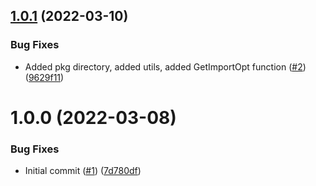 ## [1.0.1](https://github.com/catalystsquad/pulumi-modules-go/compare/v1.0.0...v1.0.1) (2022-03-10)


### Bug Fixes

* Added pkg directory, added utils, added GetImportOpt function ([#2](https://github.com/catalystsquad/pulumi-modules-go/issues/2)) ([9629f11](https://github.com/catalystsquad/pulumi-modules-go/commit/9629f11e32b400c3a1bf195a9b30ac0f6987e563))

# 1.0.0 (2022-03-08)


### Bug Fixes

* Initial commit ([#1](https://github.com/catalystsquad/pulumi-modules-go/issues/1)) ([7d780df](https://github.com/catalystsquad/pulumi-modules-go/commit/7d780dfe0fe23800f593502b00336851b6dd6f68))
